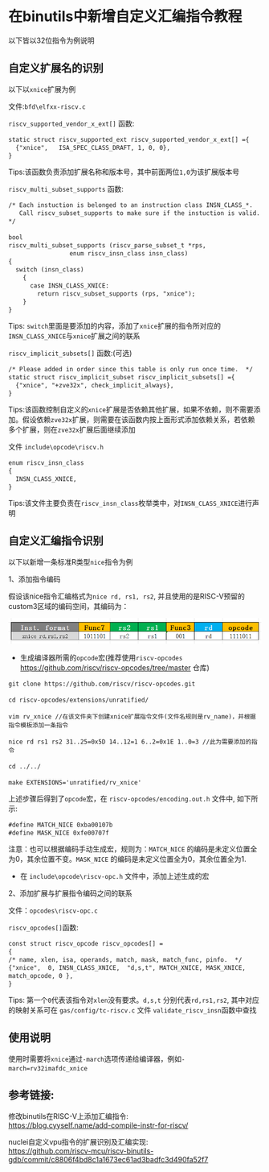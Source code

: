 在binutils中新增自定义汇编指令教程
======================================

以下皆以32位指令为例说明

自定义扩展名的识别
----------------

以下以`xnice`扩展为例

文件:`bfd\elfxx-riscv.c`    

`riscv_supported_vendor_x_ext[]` 函数:

```
static struct riscv_supported_ext riscv_supported_vendor_x_ext[] ={
  {"xnice",   ISA_SPEC_CLASS_DRAFT, 1, 0, 0},  
}

```
Tips:该函数负责添加扩展名称和版本号，其中前面两位`1,0`为该扩展版本号


`riscv_multi_subset_supports` 函数:

```
/* Each instuction is belonged to an instruction class INSN_CLASS_*.
   Call riscv_subset_supports to make sure if the instuction is valid.  */

bool
riscv_multi_subset_supports (riscv_parse_subset_t *rps,
			     enum riscv_insn_class insn_class)
{
  switch (insn_class)
    {
      case INSN_CLASS_XNICE:
        return riscv_subset_supports (rps, "xnice"); 
    }
}

```
Tips: `switch`里面是要添加的内容，添加了`xnice`扩展的指令所对应的`INSN_CLASS_XNICE`与`xnice`扩展之间的联系

`riscv_implicit_subsets[]` 函数:(可选)

```
/* Please added in order since this table is only run once time.  */
static struct riscv_implicit_subset riscv_implicit_subsets[] ={
  {"xnice", "+zve32x", check_implicit_always},
}

```
Tips:该函数控制自定义的`xnice`扩展是否依赖其他扩展，如果不依赖，则不需要添加。假设依赖`zve32x`扩展，则需要在该函数内按上面形式添加依赖关系，若依赖多个扩展，则在`zve32x`扩展后面继续添加

文件 `include\opcode\riscv.h`

```
enum riscv_insn_class
{
  INSN_CLASS_XNICE,
}
```
Tips:该文件主要负责在`riscv_insn_class`枚举类中，对`INSN_CLASS_XNICE`进行声明

自定义汇编指令识别
----------------

以下以新增一条标准R类型`nice`指令为例

1、添加指令编码

假设该nice指令汇编格式为`nice rd, rs1, rs2`, 并且使用的是RISC-V预留的custom3区域的编码空间，其编码为： 

![alt text](asserts/images/24/24-1.png)

- 生成编译器所需的`opcode`宏(推荐使用`riscv-opcodes` https://github.com/riscv/riscv-opcodes/tree/master 仓库)   

```
git clone https://github.com/riscv/riscv-opcodes.git

cd riscv-opcodes/extensions/unratified/

vim rv_xnice //在该文件夹下创建xnice扩展指令文件(文件名规则是rv_name)，并根据指令模板添加一条指令

nice rd rs1 rs2 31..25=0x5D 14..12=1 6..2=0x1E 1..0=3 //此为需要添加的指令  

cd ../../

make EXTENSIONS='unratified/rv_xnice'
```

上述步骤后得到了`opcode`宏，在 `riscv-opcodes/encoding.out.h` 文件中, 如下所示:

```
#define MATCH_NICE 0xba00107b
#define MASK_NICE 0xfe00707f
```
注意：也可以根据编码手动生成宏，规则为：`MATCH_NICE` 的编码是未定义位置全为0，其余位置不变。`MASK_NICE` 的编码是未定义位置全为0，其余位置全为1.

- 在 `include\opcode\riscv-opc.h` 文件中，添加上述生成的宏

2、添加扩展与扩展指令编码之间的联系

文件：`opcodes\riscv-opc.c`

`riscv_opcodes[]`函数:
```
const struct riscv_opcode riscv_opcodes[] =
{
/* name, xlen, isa, operands, match, mask, match_func, pinfo.  */
{"xnice",  0, INSN_CLASS_XNICE,  "d,s,t", MATCH_XNICE, MASK_XNICE, match_opcode, 0 },
}
```
Tips: 第一个`0`代表该指令对`xlen`没有要求。`d,s,t` 分别代表`rd,rs1,rs2`, 其中对应的映射关系可在 `gas/config/tc-riscv.c` 文件 `validate_riscv_insn`函数中查找

使用说明
-------
使用时需要将`xnice`通过`-march`选项传递给编译器，例如`-march=rv32imafdc_xnice`

参考链接:
--------

修改binutils在RISC-V上添加汇编指令:  
https://blog.cyyself.name/add-compile-instr-for-riscv/

nuclei自定义vpu指令的扩展识别及汇编实现:  
https://github.com/riscv-mcu/riscv-binutils-gdb/commit/c8806f4bd8c1a1673ec61ad3badfc3d490fa52f7   
